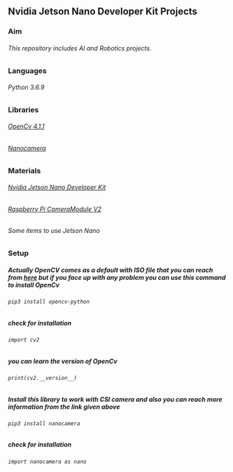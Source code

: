 ## Nvidia Jetson Nano Developer Kit Projects

### Aim
###### This repository includes AI and Robotics projects.

### Languages
###### Python 3.6.9

### Libraries
###### [OpenCv 4.1.1](https://opencv.org/)
###### [Nanocamera](https://pypi.org/project/nanocamera/)

### Materials
###### [Nvidia Jetson Nano Developer Kit](https://developer.nvidia.com/embedded/jetson-nano-developer-kit)
###### [Raspberry Pi CameraModule V2](https://www.raspberrypi.org/products/camera-module-v2/)
###### Some items to use Jetson Nano

### Setup

##### Actually OpenCV comes as a default with ISO file that you can reach from [here](https://developer.nvidia.com/jetson-nano-sd-card-image) but if you face up with any problem you can use this command to install OpenCv

###### `pip3 install opencv-python`

##### check for installation

###### `import cv2`

##### you can learn the version of OpenCv

###### `print(cv2.__version__)`

##### Install this library to work with CSI camera and also you can reach more information from the link given above

###### `pip3 install nanocamera`

##### check for installation

###### `import nanocamera as nano`
